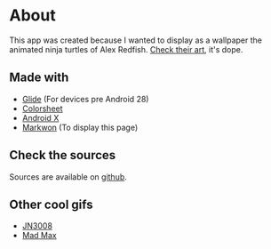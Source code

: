 # About

This app was created because I wanted to display as a wallpaper the animated ninja turtles of
Alex Redfish. [Check their art](https://www.deviantart.com/alexredfish/gallery), it's dope.

## Made with

- [Glide](https://github.com/bumptech/glide) (For devices pre Android 28)
- [Colorsheet](https://github.com/msasikanth/ColorSheet) 
- [Android X](https://developer.android.com/jetpack/androidx)
- [Markwon](https://github.com/noties/Markwon) (To display this page)

## Check the sources
Sources are available on [github](https://github.com/redwarp/gif-wallpaper).

## Other cool gifs

- [JN3008](https://jn3008.tumblr.com/)
- [Mad Max](https://www.behance.net/gallery/26428843/MAD-MAX-Fury-Road)
